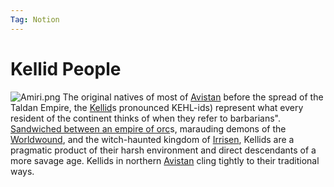 ```yaml
---
Tag: Notion
---
```

# Kellid People
![Amiri.png](Amiri.png)
The original natives of most of [Avistan](Avistan) before the spread of the Taldan Empire, the [Kellid](https://pathfinderwiki.com/wiki/Kellid)s pronounced KEHL-ids) represent what every resident of the continent thinks of when they refer to barbarians". [Sandwiched between an empire of orc](Hold-of-Belkzen)s, marauding demons of the [Worldwound](Worldwound), and the witch-haunted kingdom of [Irrisen](Irrisen), Kellids are a pragmatic product of their harsh environment and direct descendants of a more savage age. Kellids in northern [Avistan](Avistan) cling tightly to their traditional ways.
